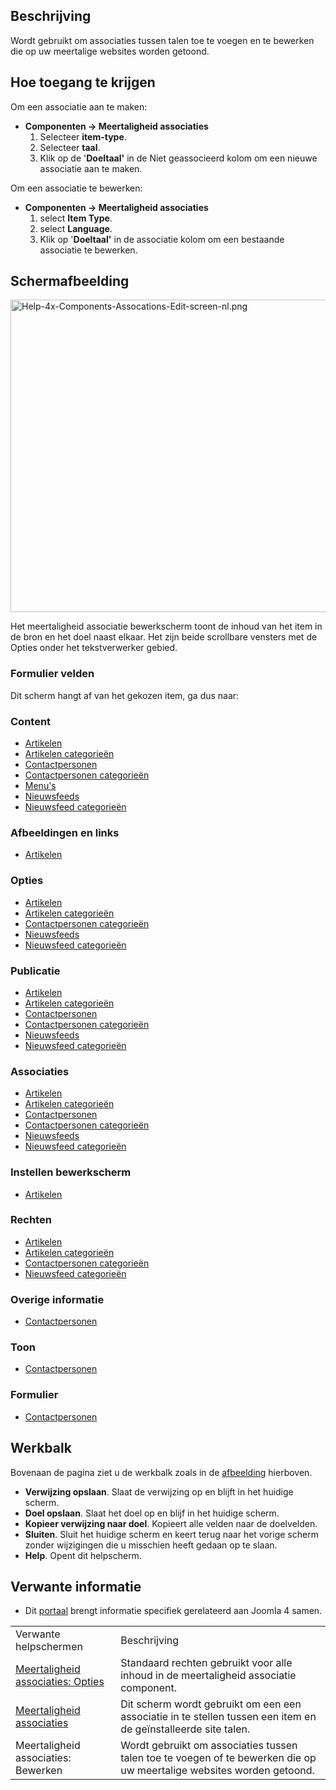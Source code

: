 <!-- Filename: Help4.x:Multilingual_Associations:_Edit / Display title: Meertaligheid associaties: Bewerken -->

## Beschrijving

Wordt gebruikt om associaties tussen talen toe te voegen en te bewerken
die op uw meertalige websites worden getoond.

## Hoe toegang te krijgen

Om een associatie aan te maken:

- **Componenten → Meertaligheid associaties**
  1.  Selecteer **item-type**.
  2.  Selecteer **taal**.
  3.  Klik op de '**Doeltaal'** in de Niet geassocieerd kolom om een
      nieuwe associatie aan te maken.

Om een associatie te bewerken:

- **Componenten → Meertaligheid associaties**
  1.  select **Item Type**.
  2.  select **Language**.
  3.  Klik op '**Doeltaal'** in de associatie kolom om een bestaande
      associatie te bewerken.

## Schermafbeelding

<img
src="https://docs.joomla.org/images/thumb/6/60/Help-4x-Components-Assocations-Edit-screen-nl.png/800px-Help-4x-Components-Assocations-Edit-screen-nl.png"
decoding="async"
srcset="https://docs.joomla.org/images/thumb/6/60/Help-4x-Components-Assocations-Edit-screen-nl.png/1200px-Help-4x-Components-Assocations-Edit-screen-nl.png 1.5x, https://docs.joomla.org/images/thumb/6/60/Help-4x-Components-Assocations-Edit-screen-nl.png/1600px-Help-4x-Components-Assocations-Edit-screen-nl.png 2x"
data-file-width="2720" data-file-height="1700" width="800" height="500"
alt="Help-4x-Components-Assocations-Edit-screen-nl.png" />

Het meertaligheid associatie bewerkscherm toont de inhoud van het item
in de bron en het doel naast elkaar. Het zijn beide scrollbare vensters
met de Opties onder het tekstverwerker gebied.

### Formulier velden

Dit scherm hangt af van het gekozen item, ga dus naar:

### Content

- [Artikelen](https://docs.joomla.org/Help4.x:Articles:_Edit/nl#content "Help4.x:Articles: Edit/nl")
- [Artikelen
  categorieën](https://docs.joomla.org/Help4.x:Articles:_Edit_Category/nl#content "Help4.x:Articles: Edit Category/nl")
- [Contactpersonen](https://docs.joomla.org/Help4.x:Contacts:_Edit/nl#content "Help4.x:Contacts: Edit/nl")
- [Contactpersonen
  categorieën](https://docs.joomla.org/Help4.x:Contacts:_Edit_Category/nl#content "Help4.x:Contacts: Edit Category/nl")
- [Menu's](https://docs.joomla.org/Help4.x:Menus:_Items/nl "Help4.x:Menus: Items/nl")
- [Nieuwsfeeds](https://docs.joomla.org/Help4.x:News_Feeds:_Edit/nl#content "Help4.x:News Feeds: Edit/nl")
- [Nieuwsfeed
  categorieën](https://docs.joomla.org/Help4.x:News_Feeds:_Edit_Category/nl#content "Help4.x:News Feeds: Edit Category/nl")

### Afbeeldingen en links

- [Artikelen](https://docs.joomla.org/Help4.x:Articles:_Edit/nl#imagesandlinks "Help4.x:Articles: Edit/nl")

### Opties

- [Artikelen](https://docs.joomla.org/Help4.x:Articles:_Edit/nl#options "Help4.x:Articles: Edit/nl")
- [Artikelen
  categorieën](https://docs.joomla.org/Help4.x:Articles:_Edit_Category/nl#options "Help4.x:Articles: Edit Category/nl")
- [Contactpersonen
  categorieën](https://docs.joomla.org/Help4.x:Contacts:_Edit_Category/nl#options "Help4.x:Contacts: Edit Category/nl")
- [Nieuwsfeeds](https://docs.joomla.org/Help4.x:News_Feeds:_Edit/nl#options "Help4.x:News Feeds: Edit/nl")
- [Nieuwsfeed
  categorieën](https://docs.joomla.org/Help4.x:News_Feeds:_Edit_Category/nl#options "Help4.x:News Feeds: Edit Category/nl")

### Publicatie

- [Artikelen](https://docs.joomla.org/Help4.x:Articles:_Edit/nl#publishing "Help4.x:Articles: Edit/nl")
- [Artikelen
  categorieën](https://docs.joomla.org/Help4.x:Articles:_Edit_Category/nl#publishing "Help4.x:Articles: Edit Category/nl")
- [Contactpersonen](https://docs.joomla.org/Help4.x:Contacts:_Edit/nl#publishing "Help4.x:Contacts: Edit/nl")
- [Contactpersonen
  categorieën](https://docs.joomla.org/Help4.x:Contacts:_Edit_Category/nl#publishing "Help4.x:Contacts: Edit Category/nl")
- [Nieuwsfeeds](https://docs.joomla.org/Help4.x:News_Feeds:_Edit/nl#publishing "Help4.x:News Feeds: Edit/nl")
- [Nieuwsfeed
  categorieën](https://docs.joomla.org/Help4.x:News_Feeds:_Edit_Category/nl#publishing "Help4.x:News Feeds: Edit Category/nl")

### Associaties

- [Artikelen](https://docs.joomla.org/Help4.x:Articles:_Edit/nl#associations "Help4.x:Articles: Edit/nl")
- [Artikelen
  categorieën](https://docs.joomla.org/Help4.x:Articles:_Edit_Category/nl#associations "Help4.x:Articles: Edit Category/nl")
- [Contactpersonen](https://docs.joomla.org/Help4.x:Contacts:_Edit/nl#associations "Help4.x:Contacts: Edit/nl")
- [Contactpersonen
  categorieën](https://docs.joomla.org/Help4.x:Contacts:_Edit_Category/nl#associations "Help4.x:Contacts: Edit Category/nl")
- [Nieuwsfeeds](https://docs.joomla.org/Help4.x:News_Feeds:_Edit/nl#associations "Help4.x:News Feeds: Edit/nl")
- [Nieuwsfeed
  categorieën](https://docs.joomla.org/Help4.x:News_Feeds:_Edit_Category/nl#associations "Help4.x:News Feeds: Edit Category/nl")

### Instellen bewerkscherm

- [Artikelen](https://docs.joomla.org/Help4.x:Articles:_Edit/nl#configureeditscreen "Help4.x:Articles: Edit/nl")

### Rechten

- [Artikelen](https://docs.joomla.org/Help4.x:Articles:_Edit/nl#permissions "Help4.x:Articles: Edit/nl")
- [Artikelen
  categorieën](https://docs.joomla.org/Help4.x:Articles:_Edit_Category/nl#permissions "Help4.x:Articles: Edit Category/nl")
- [Contactpersonen
  categorieën](https://docs.joomla.org/Help4.x:Contacts:_Edit_Category/nl#permissions "Help4.x:Contacts: Edit Category/nl")
- [Nieuwsfeed
  categorieën](https://docs.joomla.org/Help4.x:News_Feeds:_Edit_Category/nl#permissions "Help4.x:News Feeds: Edit Category/nl")

### Overige informatie

- [Contactpersonen](https://docs.joomla.org/Help4.x:Contacts:_Edit/nl#miscellaneousinformation "Help4.x:Contacts: Edit/nl")

### Toon

- [Contactpersonen](https://docs.joomla.org/Help4.x:Contacts:_Edit/nl#display "Help4.x:Contacts: Edit/nl")

### Formulier

- [Contactpersonen](https://docs.joomla.org/Help4.x:Contacts:_Edit/nl#form "Help4.x:Contacts: Edit/nl")

## Werkbalk

Bovenaan de pagina ziet u de werkbalk zoals in de
[afbeelding](#screenshot) hierboven.

- **Verwijzing opslaan**. Slaat de verwijzing op en blijft in het
  huidige scherm.
- **Doel opslaan**. Slaat het doel op en blijf in het huidige scherm.
- **Kopieer verwijzing naar doel**. Kopieert alle velden naar de
  doelvelden.
- **Sluiten**. Sluit het huidige scherm en keert terug naar het vorige
  scherm zonder wijzigingen die u misschien heeft gedaan op te slaan.
- **Help**. Opent dit helpscherm.

## Verwante informatie

- Dit
  [portaal](https://docs.joomla.org/Portal:Joomla_4/nl "Portal:Joomla 4/nl")
  brengt informatie specifiek gerelateerd aan Joomla 4 samen.

|                                                                                                                                                            |                                                                                                                       |
|------------------------------------------------------------------------------------------------------------------------------------------------------------|-----------------------------------------------------------------------------------------------------------------------|
| Verwante helpschermen                                                                                                                                      | Beschrijving                                                                                                          |
| [Meertaligheid associaties: Opties](https://docs.joomla.org/Help4.x:Multilingual_Associations:_Options/nl "Help4.x:Multilingual Associations: Options/nl") | Standaard rechten gebruikt voor alle inhoud in de meertaligheid associatie component.                                 |
| [Meertaligheid associaties](https://docs.joomla.org/Help4.x:Multilingual_Associations/nl "Help4.x:Multilingual Associations/nl")                           | Dit scherm wordt gebruikt om een een associatie in te stellen tussen een item en de geïnstalleerde site talen.        |
| <span class="mw-selflink selflink">Meertaligheid associaties: Bewerken</span>                                                                              | Wordt gebruikt om associaties tussen talen toe te voegen of te bewerken die op uw meertalige websites worden getoond. |
